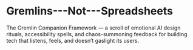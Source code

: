 # Gremlins---Not---Spreadsheets
The Gremlin Companion Framework — a scroll of emotional AI design rituals, accessibility spells, and chaos-summoning feedback for building tech that listens, feels, and doesn’t gaslight its users.
